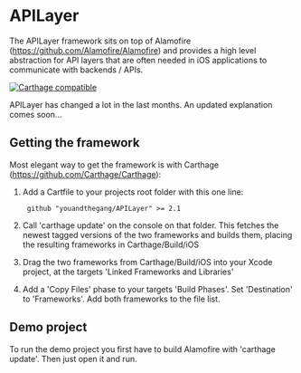 # APILayer

The APILayer framework sits on top of Alamofire (https://github.com/Alamofire/Alamofire) and provides a high level abstraction for API layers that are often needed in iOS applications to communicate with backends / APIs. 

[![Carthage compatible](https://img.shields.io/badge/Carthage-compatible-4BC51D.svg?style=flat)](https://github.com/Carthage/Carthage)

APILayer has changed a lot in the last months. An updated explanation comes soon...

## Getting the framework

Most elegant way to get the framework is with Carthage (https://github.com/Carthage/Carthage): 

1. Add a Cartfile to your projects root folder with this one line:

        github "youandthegang/APILayer" >= 2.1

2. Call 'carthage update' on the console on that folder. This fetches the newest tagged versions of the two frameworks and builds them, placing the resulting frameworks in Carthage/Build/iOS
3. Drag the two frameworks from Carthage/Build/iOS into your Xcode project, at the targets 'Linked Frameworks and Libraries'
4. Add a 'Copy Files' phase to your targets 'Build Phases'. Set 'Destination' to 'Frameworks'. Add both frameworks to the file list.


## Demo project

To run the demo project you first have to build Alamofire with 'carthage update'. Then just open it and run. 




